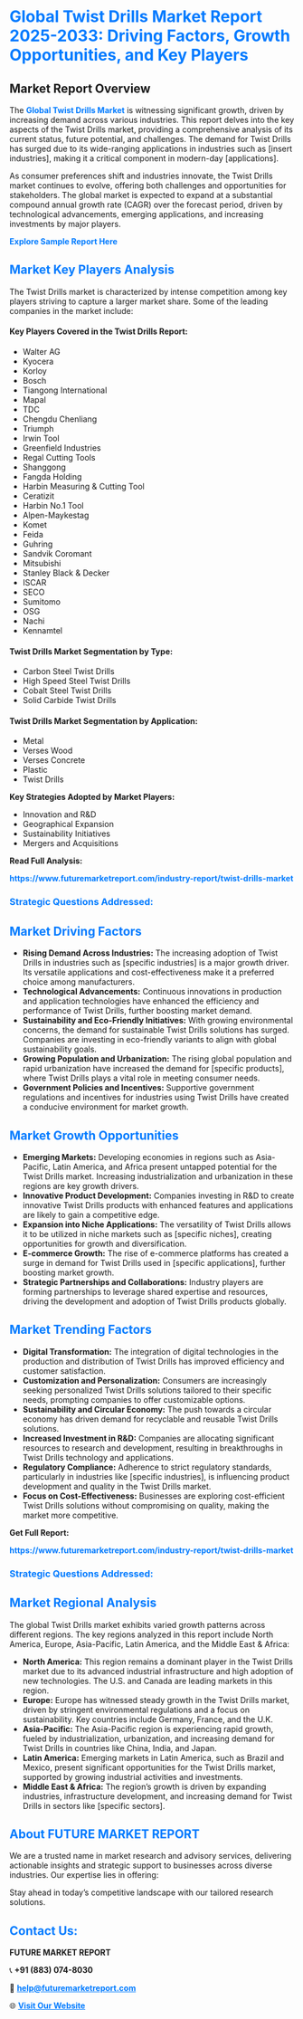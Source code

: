 <h1 style="color: #007BFF;">Global Twist Drills Market Report 2025-2033: Driving Factors, Growth Opportunities, and Key Players</h1>

<section id="overview">
<h2>Market Report Overview</h2>
<p>The <a href="https://www.futuremarketreport.com/industry-report/twist-drills-market" style="color: #007BFF; text-decoration: none;"><strong>Global Twist Drills Market</strong></a> is witnessing significant growth, driven by increasing demand across various industries. This report delves into the key aspects of the Twist Drills market, providing a comprehensive analysis of its current status, future potential, and challenges. The demand for Twist Drills has surged due to its wide-ranging applications in industries such as [insert industries], making it a critical component in modern-day [applications].</p>
<p>As consumer preferences shift and industries innovate, the Twist Drills market continues to evolve, offering both challenges and opportunities for stakeholders. The global market is expected to expand at a substantial compound annual growth rate (CAGR) over the forecast period, driven by technological advancements, emerging applications, and increasing investments by major players.</p>
</section>

<section id="overview">
<p><a href="https://www.futuremarketreport.com/request-sample/reportId=128613" style="color: #007BFF; text-decoration: none;"><strong>Explore Sample Report Here</strong></a></p>
</section>

<section id="key-players">
<h2 style="color: #007BFF;">Market Key Players Analysis</h2>
<p>The Twist Drills market is characterized by intense competition among key players striving to capture a larger market share. Some of the leading companies in the market include:</p>
<h4>Key Players Covered in the Twist Drills Report:</h4>
<ul><li>Walter AG</li><li>Kyocera</li><li>Korloy</li><li>Bosch</li><li>Tiangong International</li><li>Mapal</li><li>TDC</li><li>Chengdu Chenliang</li><li>Triumph</li><li>Irwin Tool</li><li>Greenfield Industries</li><li>Regal Cutting Tools</li><li>Shanggong</li><li>Fangda Holding</li><li>Harbin Measuring &amp; Cutting Tool</li><li>Ceratizit</li><li>Harbin No.1 Tool</li><li>Alpen-Maykestag</li><li>Komet</li><li>Feida</li><li>Guhring</li><li>Sandvik Coromant</li><li>Mitsubishi</li><li>Stanley Black &amp; Decker</li><li>ISCAR</li><li>SECO</li><li>Sumitomo</li><li>OSG</li><li>Nachi</li><li>Kennamtel</li></ul>
<h4>Twist Drills Market Segmentation by Type:</h4>
<ul><li>Carbon Steel Twist Drills</li><li>High Speed Steel Twist Drills</li><li>Cobalt Steel Twist Drills</li><li>Solid Carbide Twist Drills</li></ul>

<h4>Twist Drills Market Segmentation by Application:</h4>
<ul><li>Metal</li><li>Verses Wood</li><li>Verses Concrete</li><li>Plastic</li><li>Twist Drills</li></ul>
<p><strong>Key Strategies Adopted by Market Players:</strong></p>
<ul>
<li>Innovation and R&D</li>
<li>Geographical Expansion</li>
<li>Sustainability Initiatives</li>
<li>Mergers and Acquisitions</li>
</ul>
</section>

<section>
<p><strong>Read Full Analysis: </strong></p><a href="https://www.futuremarketreport.com/industry-report/twist-drills-market" style="color: #007BFF; text-decoration: none;"><strong>https://www.futuremarketreport.com/industry-report/twist-drills-market</strong></a>
<h3 style="color: #007BFF;">Strategic Questions Addressed:</h3>
</section>

<section id="driving-factors">
<h2 style="color: #007BFF;">Market Driving Factors</h2>
<ul>
<li><strong>Rising Demand Across Industries:</strong> The increasing adoption of Twist Drills in industries such as [specific industries] is a major growth driver. Its versatile applications and cost-effectiveness make it a preferred choice among manufacturers.</li>
<li><strong>Technological Advancements:</strong> Continuous innovations in production and application technologies have enhanced the efficiency and performance of Twist Drills, further boosting market demand.</li>
<li><strong>Sustainability and Eco-Friendly Initiatives:</strong> With growing environmental concerns, the demand for sustainable Twist Drills solutions has surged. Companies are investing in eco-friendly variants to align with global sustainability goals.</li>
<li><strong>Growing Population and Urbanization:</strong> The rising global population and rapid urbanization have increased the demand for [specific products], where Twist Drills plays a vital role in meeting consumer needs.</li>
<li><strong>Government Policies and Incentives:</strong> Supportive government regulations and incentives for industries using Twist Drills have created a conducive environment for market growth.</li>
</ul>
</section>

<section id="growth-opportunities">
<h2 style="color: #007BFF;">Market Growth Opportunities</h2>
<ul>
<li><strong>Emerging Markets:</strong> Developing economies in regions such as Asia-Pacific, Latin America, and Africa present untapped potential for the Twist Drills market. Increasing industrialization and urbanization in these regions are key growth drivers.</li>
<li><strong>Innovative Product Development:</strong> Companies investing in R&D to create innovative Twist Drills products with enhanced features and applications are likely to gain a competitive edge.</li>
<li><strong>Expansion into Niche Applications:</strong> The versatility of Twist Drills allows it to be utilized in niche markets such as [specific niches], creating opportunities for growth and diversification.</li>
<li><strong>E-commerce Growth:</strong> The rise of e-commerce platforms has created a surge in demand for Twist Drills used in [specific applications], further boosting market growth.</li>
<li><strong>Strategic Partnerships and Collaborations:</strong> Industry players are forming partnerships to leverage shared expertise and resources, driving the development and adoption of Twist Drills products globally.</li>
</ul>
</section>

<section id="trending-factors">
<h2 style="color: #007BFF;">Market Trending Factors</h2>
<ul>
<li><strong>Digital Transformation:</strong> The integration of digital technologies in the production and distribution of Twist Drills has improved efficiency and customer satisfaction.</li>
<li><strong>Customization and Personalization:</strong> Consumers are increasingly seeking personalized Twist Drills solutions tailored to their specific needs, prompting companies to offer customizable options.</li>
<li><strong>Sustainability and Circular Economy:</strong> The push towards a circular economy has driven demand for recyclable and reusable Twist Drills solutions.</li>
<li><strong>Increased Investment in R&D:</strong> Companies are allocating significant resources to research and development, resulting in breakthroughs in Twist Drills technology and applications.</li>
<li><strong>Regulatory Compliance:</strong> Adherence to strict regulatory standards, particularly in industries like [specific industries], is influencing product development and quality in the Twist Drills market.</li>
<li><strong>Focus on Cost-Effectiveness:</strong> Businesses are exploring cost-efficient Twist Drills solutions without compromising on quality, making the market more competitive.</li>
</ul>
</section>

<section>
<p><strong>Get Full Report: </strong></p><a href="https://www.futuremarketreport.com/industry-report/twist-drills-market" style="color: #007BFF; text-decoration: none;"><strong>https://www.futuremarketreport.com/industry-report/twist-drills-market</strong></a>
<h3 style="color: #007BFF;">Strategic Questions Addressed:</h3>
</section>


<section id="regional-analysis">
<h2 style="color: #007BFF;">Market Regional Analysis</h2>
<p>The global Twist Drills market exhibits varied growth patterns across different regions. The key regions analyzed in this report include North America, Europe, Asia-Pacific, Latin America, and the Middle East & Africa:</p>
<ul>
<li><strong>North America:</strong> This region remains a dominant player in the Twist Drills market due to its advanced industrial infrastructure and high adoption of new technologies. The U.S. and Canada are leading markets in this region.</li>
<li><strong>Europe:</strong> Europe has witnessed steady growth in the Twist Drills market, driven by stringent environmental regulations and a focus on sustainability. Key countries include Germany, France, and the U.K.</li>
<li><strong>Asia-Pacific:</strong> The Asia-Pacific region is experiencing rapid growth, fueled by industrialization, urbanization, and increasing demand for Twist Drills in countries like China, India, and Japan.</li>
<li><strong>Latin America:</strong> Emerging markets in Latin America, such as Brazil and Mexico, present significant opportunities for the Twist Drills market, supported by growing industrial activities and investments.</li>
<li><strong>Middle East & Africa:</strong> The region’s growth is driven by expanding industries, infrastructure development, and increasing demand for Twist Drills in sectors like [specific sectors].</li>
</ul>
</section>

<footer>
<h2 style="color: #007BFF;">About FUTURE MARKET REPORT</h2>
<p>We are a trusted name in market research and advisory services, delivering actionable insights and strategic support to businesses across diverse industries. Our expertise lies in offering:</p>

<p>Stay ahead in today’s competitive landscape with our tailored research solutions.</p>

<h2 style="color: #007BFF;">Contact Us:</h2>
<p><strong>FUTURE MARKET REPORT</strong></p>
<p>📞 <strong>+91 (883) 074-8030</strong></p>
<p>📧 <strong><a href="mailto:help@futuremarketreport.com" style="color: #007BFF;">help@futuremarketreport.com</a></strong></p>
<p>🌐 <strong><a href="https://www.futuremarketreport.com/" style="color: #007BFF;">Visit Our Website</a></strong></p>
</footer>